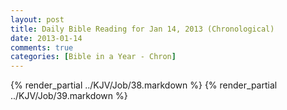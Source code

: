 ```yaml
---
layout: post
title: Daily Bible Reading for Jan 14, 2013 (Chronological)
date: 2013-01-14
comments: true
categories: [Bible in a Year - Chron]
---
```

{% render_partial ../KJV/Job/38.markdown %}
{% render_partial ../KJV/Job/39.markdown %}
